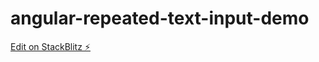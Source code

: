 # angular-repeated-text-input-demo

[Edit on StackBlitz ⚡️](https://stackblitz.com/edit/angular-repeated-text-input-demo)